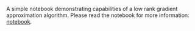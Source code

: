 A simple notebook demonstrating capabilities of a low rank gradient approximation algorithm.
Please read the notebook for more information: [notebook](low-rank-approximation-demo.ipynb).
